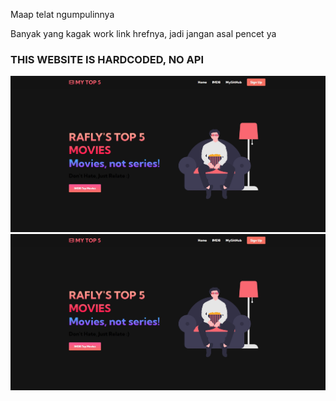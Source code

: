 <p> Maap telat ngumpulinnya</p>
<p> Banyak yang kagak work link hrefnya, jadi jangan asal pencet ya</p>

<h3>THIS WEBSITE IS HARDCODED, NO API</h3>
<img src='images/screenshot1.jpg'>
<img src='images/screenshot1.jpg'>